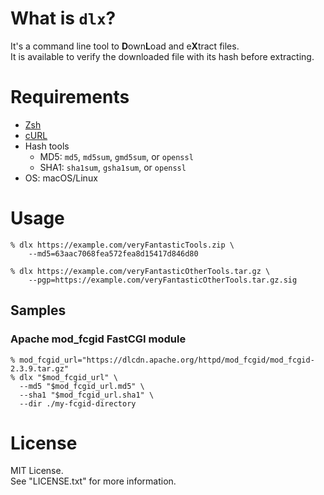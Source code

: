 # What is `dlx`?

It's a command line tool to **D**own**L**oad and e**X**tract files.  
It is available to verify the downloaded file with its hash before extracting.


# Requirements

* [Zsh](https://www.zsh.org/)
* [cURL](https://curl.se)
* Hash tools
    - MD5: `md5`, `md5sum`, `gmd5sum`, or `openssl`
    - SHA1: `sha1sum`, `gsha1sum`, or `openssl`
* OS: macOS/Linux


# Usage

```console
% dlx https://example.com/veryFantasticTools.zip \
    --md5=63aac7068fea572fea8d15417d846d80

% dlx https://example.com/veryFantasticOtherTools.tar.gz \
    --pgp=https://example.com/veryFantasticOtherTools.tar.gz.sig
```

## Samples

### Apache mod_fcgid FastCGI module

```console
% mod_fcgid_url="https://dlcdn.apache.org/httpd/mod_fcgid/mod_fcgid-2.3.9.tar.gz"
% dlx "$mod_fcgid_url" \
  --md5 "$mod_fcgid_url.md5" \
  --sha1 "$mod_fcgid_url.sha1" \
  --dir ./my-fcgid-directory
```

# License
MIT License.  
See "LICENSE.txt" for more information.
